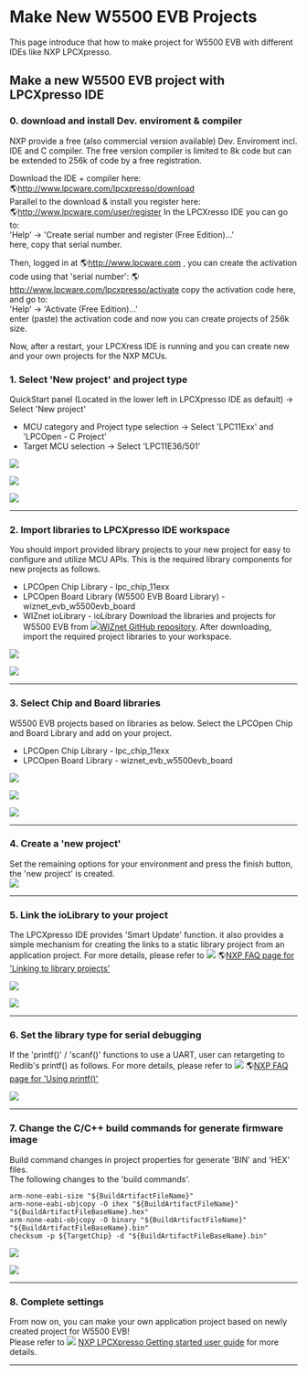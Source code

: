 # Make New W5500 EVB Projects

This page introduce that how to make project for W5500 EVB with
different IDEs like NXP LPCXpresso.

## Make a new W5500 EVB project with LPCXpresso IDE

### 0\. download and install Dev. enviroment & compiler

NXP provide a free (also commercial version available) Dev. Enviroment
incl. IDE and C compiler. The free version compiler is limited to 8k
code but can be extended to 256k of code by a free registration.

Download the IDE + compiler here:  
🌎http://www.lpcware.com/lpcxpresso/download  
Parallel to the download & install you register here:  
🌎http://www.lpcware.com/user/register
In the LPCXresso IDE you can go to:  
'Help' -\> 'Create serial number and register (Free Edition)...'  
here, copy that serial number.

Then, logged in at 🌎http://www.lpcware.com , you can create the
activation code using that 'serial number':
🌎http://www.lpcware.com/lpcxpresso/activate 
copy the activation code here, and go to:  
'Help' -\> 'Activate (Free Edition)...'  
enter (paste) the activation code and now you can create projects of
256k size.

Now, after a restart, your LPCXress IDE is running and you can create
new and your own projects for the NXP MCUs.
### 1\. Select 'New project' and project type

QuickStart panel (Located in the lower left in LPCXpresso IDE as
default) -\> Select 'New project'  

  - MCU category and Project type selection -\> Select 'LPC11Exx' and
    'LPCOpen - C Project'
  - Target MCU selection -\> Select 'LPC11E36/501'

![](/products/w5500/w5500_evb/figures/make_new_project_quickstart_box.jpg)

![](/products/w5500/w5500_evb/figures/make_new_project_newproject_box.jpg)

![](/products/w5500/w5500_evb/figures/make_new_project_select_mcu_box.jpg)

-----

### 2\. Import libraries to LPCXpresso IDE workspace

You should import provided library projects to your new project for easy
to configure and utilize MCU APIs. This is the required library
components for new projects as follows.  

  - LPCOpen Chip Library - lpc\_chip\_11exx
  - LPCOpen Board Library (W5500 EVB Board Library) -
    wiznet\_evb\_w5500evb\_board
  - WIZnet ioLibrary - ioLibrary
  Download the libraries and projects for W5500 EVB from
![](/products/w5500/w5500_evb/icons/link.png)[WIZnet GitHub
repository](https://github.com/Wiznet/W5500_EVB). After downloading,
import the required project libraries to your workspace.

![](/products/w5500/w5500_evb/figures/make_new_project_select_libs_box1.jpg)

![](/products/w5500/w5500_evb/figures/make_new_project_import_lib_box.jpg)

-----

### 3\. Select Chip and Board libraries

W5500 EVB projects based on libraries as below. Select the LPCOpen Chip
and Board Library and add on your project.

  - LPCOpen Chip Library - lpc\_chip\_11exx
  - LPCOpen Board Library - wiznet\_evb\_w5500evb\_board

![](/products/w5500/w5500_evb/figures/make_new_project_select_libs_box2.jpg)

![](/products/w5500/w5500_evb/figures/make_new_project_lib_chip_box.jpg)

![](/products/w5500/w5500_evb/figures/make_new_project_lib_board_box.jpg)

-----
### 4\. Create a 'new project'

Set the remaining options for your environment and press the finish
button, the 'new project' is created.  
![](/products/w5500/w5500_evb/figures/make_new_project_project_explorer_box.jpg)

-----

### 5\. Link the ioLibrary to your project

The LPCXpresso IDE provides 'Smart Update' function. it also provides a
simple mechanism for creating the links to a static library project from
an application project. For more details, please refer to
![](/products/w5500/w5500_evb/icons/link.png) 🌎[NXP FAQ page for 'Linking
to library
projects'](http://www.lpcware.com/content/faq/lpcxpresso/creating-linking-library-projects)

![](/products/w5500/w5500_evb/figures/make_new_project_smart_update.jpg)

![](/products/w5500/w5500_evb/figures/make_new_project_smart_update_select_box.jpg)

-----

### 6\. Set the library type for serial debugging

If the 'printf()' / 'scanf()' functions to use a UART, user can
retargeting to Redlib's printf() as follows. For more details, please
refer to ![](/products/w5500/w5500_evb/icons/link.png) 🌎[NXP FAQ page for
'Using
printf()'](http://www.lpcware.com/content/faq/lpcxpresso/using-printf)

![](/products/w5500/w5500_evb/figures/make_new_project_set_the_library_type_box.jpg)

-----

### 7\. Change the C/C++ build commands for generate firmware image

Build command changes in project properties for generate 'BIN' and 'HEX'
files.  
The following changes to the 'build commands'.
``` make
arm-none-eabi-size "${BuildArtifactFileName}"
arm-none-eabi-objcopy -O ihex "${BuildArtifactFileName}" "${BuildArtifactFileBaseName}.hex"
arm-none-eabi-objcopy -O binary "${BuildArtifactFileName}" "${BuildArtifactFileBaseName}.bin"
checksum -p ${TargetChip} -d "${BuildArtifactFileBaseName}.bin"
```

![](/products/w5500/w5500_evb/figures/make_new_project_properties.jpg)

![](/products/w5500/w5500_evb/figures/make_new_project_properties_post-build_command_box.jpg)

-----

### 8\. Complete settings

From now on, you can make your own application project based on newly
created project for W5500 EVB\!  
Please refer to ![](/products/w5500/w5500_evb/icons/download.png) [NXP
LPCXpresso Getting started user
guide](http://www.nxp.com/documents/other/LPCXpresso_Getting_Started_User_Guide.pdf)
for more details.

-----

